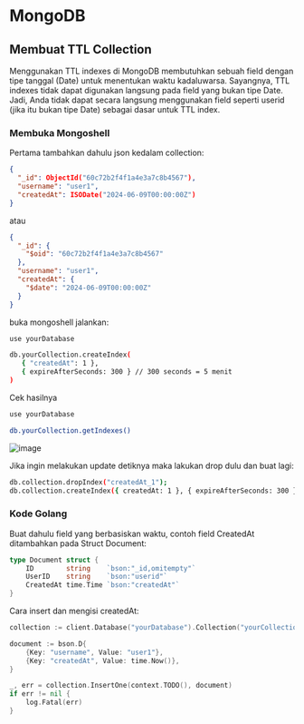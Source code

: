 # MongoDB

## Membuat TTL Collection
Menggunakan TTL indexes di MongoDB membutuhkan sebuah field dengan tipe tanggal (Date) untuk menentukan waktu kadaluwarsa. Sayangnya, TTL indexes tidak dapat digunakan langsung pada field yang bukan tipe Date. Jadi, Anda tidak dapat secara langsung menggunakan field seperti userid (jika itu bukan tipe Date) sebagai dasar untuk TTL index.

### Membuka Mongoshell
Pertama tambahkan dahulu json kedalam collection:
```json
{
  "_id": ObjectId("60c72b2f4f1a4e3a7c8b4567"),
  "username": "user1",
  "createdAt": ISODate("2024-06-09T00:00:00Z")
}
```
atau
```json
{
  "_id": {
    "$oid": "60c72b2f4f1a4e3a7c8b4567"
  },
  "username": "user1",
  "createdAt": {
    "$date": "2024-06-09T00:00:00Z"
  }
}

```
buka mongoshell jalankan:
```sh
use yourDatabase

db.yourCollection.createIndex(
   { "createdAt": 1 },
   { expireAfterSeconds: 300 } // 300 seconds = 5 menit
)
```
Cek hasilnya
```sh
use yourDatabase

db.yourCollection.getIndexes()
```
![image](https://github.com/awangga/nopanel/assets/11188109/400b3d79-b557-4002-80a3-762a8c48e528)  

Jika ingin melakukan update detiknya maka lakukan drop dulu dan buat lagi:

```sh
db.collection.dropIndex("createdAt_1");
db.collection.createIndex({ createdAt: 1 }, { expireAfterSeconds: 300 });
```

### Kode Golang
Buat dahulu field yang berbasiskan waktu, contoh field CreatedAt ditambahkan pada Struct Document:
```go
type Document struct {
    ID        string    `bson:"_id,omitempty"`
    UserID    string    `bson:"userid"`
    CreatedAt time.Time `bson:"createdAt"`
}
```
Cara insert dan mengisi createdAt:
```go
collection := client.Database("yourDatabase").Collection("yourCollection")

document := bson.D{
    {Key: "username", Value: "user1"},
    {Key: "createdAt", Value: time.Now()},
}

_, err = collection.InsertOne(context.TODO(), document)
if err != nil {
    log.Fatal(err)
}
```
